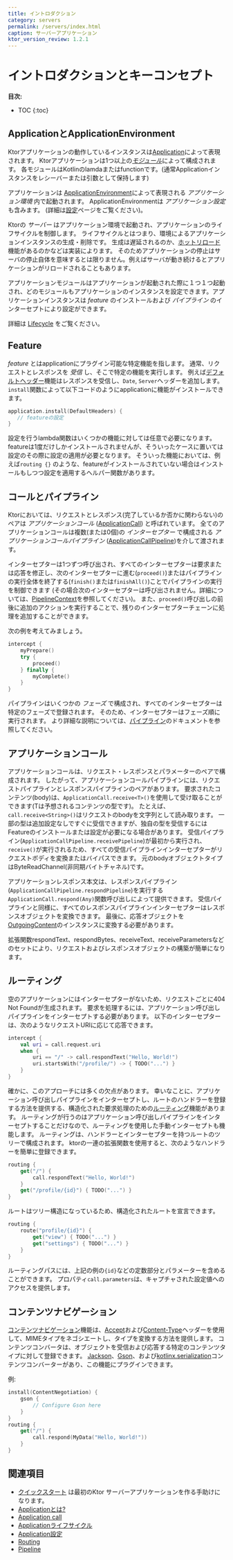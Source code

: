 ```yaml
---
title: イントロダクション
category: servers
permalink: /servers/index.html
caption: サーバーアプリケーション
ktor_version_review: 1.2.1
---
```


# イントロダクションとキーコンセプト

**目次:**

* TOC
{:toc}

## ApplicationとApplicationEnvironment

Ktorアプリケーションの動作しているインスタンスは[Application](https://api.ktor.io/latest/io.ktor.application/-application/index.html)によって表現されます。
Ktorアプリケーションは1つ以上の[_モジュール_](/servers/application.html#modules)によって構成されます。
各モジュールはKotlinのlamdaまたはfunctionです。(通常Applicationインスタンスをレシーバーまたは引数として保持します)

アプリケーションは [ApplicationEnvironment](https://api.ktor.io/latest/io.ktor.application/-application-environment/index.html)によって表現される _アプリケーション環境_ 内で起動されます。
ApplicationEnvironmentは _アプリケーション設定_ も含みます。
 (詳細は[設定](/servers/configuration.html)ページをご覧ください)。

Ktorの _サーバー_ はアプリケーション環境で起動され、アプリケーションのライフサイクルを制御します。
ライフサイクルとはつまり、環境によるアプリケーションインスタンスの生成・削除です。
生成は遅延されるのか、[ホットリロード](/servers/autoreload.html)機能があるのかなどは実装によります。
そのためアプリケーションの停止はサーバの停止自体を意味するとは限りません。例えばサーバが動き続けるとアプリケーションがリロードされることもあります。

アプリケーションモジュールはアプリケーションが起動された際に１つ１つ起動され、どのモジュールもアプリケーションのインスタンスを設定できます。アプリケーションインスタンスは _feature_ のインストールおよび _パイプライン_ のインターセプトにより設定ができます。

詳細は [Lifecycle](/servers/lifecycle.html) をご覧ください。

## Feature

_feature_ とはapplicationにプラグイン可能な特定機能を指します。
通常、リクエストとレスポンスを _受信_ し、そこで特定の機能を実行します。
例えば[デフォルトヘッダー](/servers/features/default-headers.html)機能はレスポンスを受信し、`Date`, `Server`ヘッダーを追加します。
`install`関数によって以下コードのようにapplicationに機能がインストールできます。

```kotlin
application.install(DefaultHeaders) {
   // featureの設定
}
```

設定を行うlambda関数はいくつかの機能に対しては任意で必要になります。
featureは1度だけしかインストールされませんが、そういったケースに置いては設定のその際に設定の適用が必要となります。
そういった機能においては、例えば`routing {}` のような、featureがインストールされていない場合はインストールもしつつ設定を適用するヘルパー関数があります。

## コールとパイプライン

Ktorにおいては、リクエストとレスポンス(完了しているか否かに関わらない)のペアは _アプリケーションコール_ ([ApplicationCall](/servers/calls.html)) と呼ばれています。
全てのアプリケーションコールは複数(または0個)の _インターセプター_ で構成される _アプリケーションコールパイプライン_ ([ApplicationCallPipeline](https://api.ktor.io/latest/io.ktor.application/-application-call-pipeline/index.html))を介して渡されます。

インターセプターは1つずつ呼び出され、すべてのインターセプターは要求または応答を修正し、次のインターセプターに進む(`proceed()`)またはパイプラインの実行全体を終了する(`finish()`または`finishAll()`)ことでパイプラインの実行を制御できます
(その場合次のインターセプターは呼び出されません。詳細については、[PipelineContext](https://api.ktor.io/latest/io.ktor.util.pipeline/-pipeline-context/index.html)を参照してください)。 
また、`proceed()`呼び出しの前後に追加のアクションを実行することで、残りのインターセプターチェーンに処理を追加することができます。

次の例を考えてみましょう。

```kotlin
intercept {
    myPrepare()
    try {
        proceed()
    } finally {
        myComplete()
    }
}
```

パイプラインはいくつかの _フェーズ_ で構成され、すべてのインターセプターは特定のフェーズで登録されます。
そのため、インターセプターはフェーズ順に実行されます。 
より詳細な説明については、[パイプライン](/advanced/pipeline)のドキュメントを参照してください。

## アプリケーションコール

アプリケーションコールは、リクエスト・レスポンスとパラメーターのペアで構成されます。
したがって、アプリケーションコールパイプラインには、リクエストパイプラインとレスポンスパイプラインのペアがあります。
要求されたコンテンツ(body)は、`ApplicationCall.receive<T>()`を使用して受け取ることができます(Tは予想されるコンテンツの型です)。
たとえば、`call.receive<String>()`はリクエストのbodyを文字列として読み取ります。
一部の型は追加設定なしですぐに受信できますが、独自の型を受信するにはFeatureのインストールまたは設定が必要になる場合があります。
受信パイプライン(`ApplicationCallPipeline.receivePipeline`)が最初から実行され、`receive()`が実行されるため、すべての受信パイプラインインターセプターがリクエストボディを変換またはバイパスできます。
元のbodyオブジェクトタイプはByteReadChannel(非同期バイトチャネル)です。

アプリケーションレスポンス本文は、レスポンスパイプライン(`ApplicationCallPipeline.respondPipeline`)を実行する`ApplicationCall.respond(Any)`関数呼び出しによって提供できます。
受信パイプラインと同様に、すべてのレスポンスパイプラインインターセプターはレスポンスオブジェクトを変換できます。
最後に、応答オブジェクトを[OutgoingContent](https://api.ktor.io/latest/io.ktor.http.content/-outgoing-content/index.html)のインスタンスに変換する必要があります。

拡張関数respondText、respondBytes、receiveText、receiveParametersなどのセットにより、リクエストおよびレスポンスオブジェクトの構築が簡単になります。

## ルーティング

空のアプリケーションにはインターセプターがないため、リクエストごとに404 Not Foundが生成されます。
要求を処理するには、アプリケーション呼び出しパイプラインをインターセプトする必要があります。
以下のインターセプターは、次のようなリクエストURIに応じて応答できます。

```kotlin
intercept {
    val uri = call.request.uri
    when {
        uri == "/" -> call.respondText("Hello, World!")
        uri.startsWith("/profile/") -> { TODO("...") }
    }
}
```

確かに、このアプローチには多くの欠点があります。
幸いなことに、アプリケーション呼び出しパイプラインをインターセプトし、ルートのハンドラーを登録する方法を提供する、構造化された要求処理のための[ルーティング](/servers/features/routing.html)機能があります。
ルーティングが行うのはアプリケーション呼び出しパイプラインをインターセプトすることだけなので、ルーティングを使用した手動インターセプトも機能します。
ルーティングは、ハンドラーとインターセプターを持つルートのツリーで構成されます。
ktorの一連の拡張関数を使用すると、次のようなハンドラーを簡単に登録できます。

```kotlin
routing {
    get("/") {
        call.respondText("Hello, World!")
    }
    get("/profile/{id}") { TODO("...") }
}
```

ルートはツリー構造になっているため、構造化されたルートを宣言できます。

```kotlin
routing {
    route("profile/{id}") {
        get("view") { TODO("...") }
        get("settings") { TODO("...") }
    }
}
```

ルーティングパスには、上記の例の`{id}`などの定数部分とパラメーターを含めることができます。
プロパティ`call.parameters`は、キャプチャされた設定値へのアクセスを提供します。

## コンテンツナビゲーション

[コンテンツナビゲーション](/servers/features/content-negotiation.html)機能は、[Accept](https://developer.mozilla.org/en-US/docs/Web/HTTP/Headers/Accept)および[Content-Type](https://developer.mozilla.org/en-US/docs/Web/HTTP/Headers/Content-Type)ヘッダーを使用して、MIMEタイプをネゴシエートし、タイプを変換する方法を提供します。
コンテンツコンバータは、オブジェクトを受信および応答する特定のコンテンツタイプに対して登録できます。
[Jackson](/servers/features/content-negotiation/jackson.html)、[Gson](/servers/features/content-negotiation/gson.html)、および[kotlinx.serialization](https://jp.ktor.work/servers/features/content-negotiation/serialization-converter.html)コンテンツコンバーターがあり、この機能にプラグインできます。

例:

```kotlin
install(ContentNegotiation) {
    gson {
        // Configure Gson here
    }
}
routing {
    get("/") {
        call.respond(MyData("Hello, World!"))
    }
}
```

## 関連項目

- [クイックスタート](/quickstart/index.html) は最初のKtor サーバーアプリケーションを作る手助けになります。
- [Applicationとは?](/servers/application.html)
- [Application call](/servers/calls.html)
- [Applicationライフサイクル](/servers/lifecycle.html)
- [Application設定](/servers/configuration.html)
- [Routing](/servers/features/routing.html)
- [Pipeline](/advanced/pipeline)

